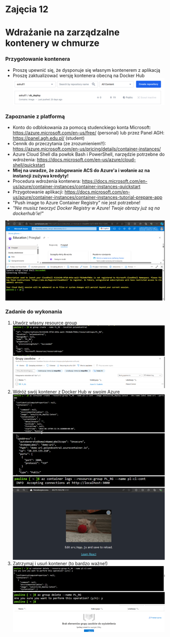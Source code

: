 # Zajęcia 12

# Wdrażanie na zarządzalne kontenery w chmurze

### Przygotowanie kontenera
 - Proszę upewnić się, że dysponuje się własnym kontenerem z aplikacją
 - Proszę zaktualizować wersję kontenera obecną na Docker Hub 
 ![alt text](zdj/image.png)

 
### Zapoznanie z platformą
 - Konto do odblokowania za pomocą studenckiego konta Microsoft:
   https://azure.microsoft.com/en-us/free/ (personal) lub przez Panel AGH: https://panel.agh.edu.pl/ (student)
 - Cennik do przeczytania (ze zrozumieniem!!):
   https://azure.microsoft.com/en-us/pricing/details/container-instances/ 
 - Azure Cloud Shell dla powłok Bash i PowerShell, narzędzie potrzebne do wdrożenia:
   https://docs.microsoft.com/en-us/azure/cloud-shell/quickstart
 - **Miej na uwadze, że zalogowanie ACS do Azure'a i wołanie az na instancji zużywa kredyty!**
 - Procedura wdrożenia kontenera:
   https://docs.microsoft.com/en-us/azure/container-instances/container-instances-quickstart
 - Przygotowanie aplikacji:
   https://docs.microsoft.com/en-us/azure/container-instances/container-instances-tutorial-prepare-app
 - "Push image to Azure Container Registry" nie jest potrzebne!
 - *"Nie musisz tworzyć Docker Registry w Azure! Twoje obrazy już są na dockerhub'ie!"*

![alt text](zdj/image-1.png)

### Zadanie do wykonania
 1. Utwórz własny resource group
![alt text](zdj/image-2.png)
![alt text](zdj/image-3.png)
 2. Wdróż swój kontener z Docker Hub w swoim Azure
 ![alt text](zdj/image-4.png)
 ![alt text](zdj/image-5.png)
 ![alt text](zdj/image-6.png)
 ![alt text](zdj/image-8.png)
 3. Zatrzymaj i usuń kontener (to bardzo ważne!)
![alt text](zdj/image-7.png)
![alt text](zdj/image-9.png)
![alt text](zdj/image-10.png)
 